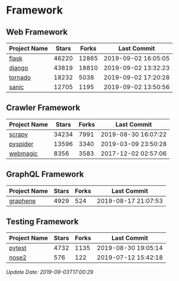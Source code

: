# Framework

## Web Framework

| Project Name | Stars | Forks | Last Commit |
| ------------ | ----- | ----- | ----------- |
| [flask](https://github.com/pallets/flask) | 46220 | 12865 | 2019-09-02 16:05:05 |
| [django](https://github.com/django/django) | 43819 | 18810 | 2019-09-02 13:32:23 |
| [tornado](https://github.com/tornadoweb/tornado) | 18232 | 5038 | 2019-09-02 17:20:28 |
| [sanic](https://github.com/huge-success/sanic) | 12705 | 1195 | 2019-09-02 13:50:56 |

## Crawler Framework

| Project Name | Stars | Forks | Last Commit |
| ------------ | ----- | ----- | ----------- |
| [scrapy](https://github.com/scrapy/scrapy) | 34234 | 7991 | 2019-08-30 16:07:22 |
| [pyspider](https://github.com/binux/pyspider) | 13596 | 3340 | 2019-03-09 23:50:28 |
| [webmagic](https://github.com/code4craft/webmagic) | 8356 | 3583 | 2017-12-02 02:57:06 |

## GraphQL Framework

| Project Name | Stars | Forks | Last Commit |
| ------------ | ----- | ----- | ----------- |
| [graphene](https://github.com/graphql-python/graphene) | 4929 | 524 | 2019-08-17 21:07:53 |

## Testing Framework

| Project Name | Stars | Forks | Last Commit |
| ------------ | ----- | ----- | ----------- |
| [pytest](https://github.com/pytest-dev/pytest) | 4732 | 1135 | 2019-08-30 19:05:14 |
| [nose2](https://github.com/nose-devs/nose2) | 576 | 122 | 2019-07-12 15:42:18 |

*Update Date: 2019-09-03T17:00:29*